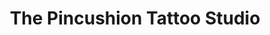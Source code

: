 ---
title: "The Pincushion Tattoo Studio"
url: /greensboro/the-pincushion-tattoo-studio/
shop: tattoo
---